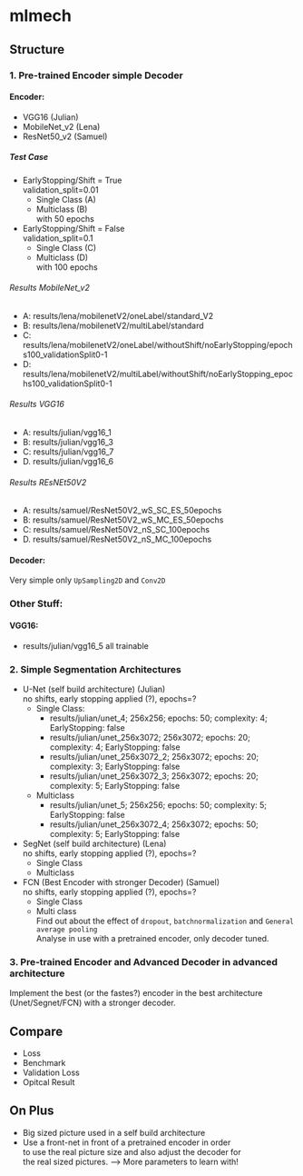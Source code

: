 # mlmech

## Structure

### 1. Pre-trained Encoder simple Decoder

#### Encoder:
- VGG16 (Julian)
- MobileNet_v2 (Lena)
- ResNet50_v2 (Samuel)
##### Test Case
- EarlyStopping/Shift = True <br>
  validation_split=0.01 <br>
  * Single Class (A)
  * Multiclass (B) <br>
  with 50 epochs
- EarlyStopping/Shift = False <br>
  validation_split=0.1 <br>
  * Single Class (C)
  * Multiclass (D) <br>
  with 100 epochs 

###### Results MobileNet_v2
 - A: results/lena/mobilenetV2/oneLabel/standard_V2
 - B: results/lena/mobilenetV2/multiLabel/standard
 - C: results/lena/mobilenetV2/oneLabel/withoutShift/noEarlyStopping/epochs100_validationSplit0-1
 - D: results/lena/mobilenetV2/multiLabel/withoutShift/noEarlyStopping_epochs100_validationSplit0-1
###### Results VGG16
- A: results/julian/vgg16_1
- B: results/julian/vgg16_3
- C: results/julian/vgg16_7
- D. results/julian/vgg16_6
###### Results REsNEt50V2
- A: results/samuel/ResNet50V2_wS_SC_ES_50epochs
- B: results/samuel/ResNet50V2_wS_MC_ES_50epochs
- C: results/samuel/ResNet50V2_nS_SC_100epochs
- D. results/samuel/ResNet50V2_nS_MC_100epochs
#### Decoder:
Very simple only `UpSampling2D` and `Conv2D`

### Other Stuff:
#### VGG16:
- results/julian/vgg16_5 all trainable

### 2. Simple Segmentation Architectures
- U-Net (self build architecture) (Julian) <br>
  no shifts, early stopping applied (?), epochs=? <br>
  * Single Class: 
    * results/julian/unet_4; 256x256; epochs: 50; complexity: 4; EarlyStopping: false
    * results/julian/unet_256x3072; 256x3072; epochs: 20; complexity: 4; EarlyStopping: false
    * results/julian/unet_256x3072_2; 256x3072; epochs: 20; complexity: 3; EarlyStopping: false
    * results/julian/unet_256x3072_3; 256x3072; epochs: 20; complexity: 5; EarlyStopping: false
  * Multiclass
    * results/julian/unet_5; 256x256; epochs: 50; complexity: 5; EarlyStopping: false
    * results/julian/unet_256x3072_4; 256x3072; epochs: 50; complexity: 5; EarlyStopping: false
- SegNet (self build architecture) (Lena) <br>
  no shifts, early stopping applied (?), epochs=? <br>
  * Single Class
  * Multiclass
- FCN (Best Encoder with stronger Decoder) (Samuel)  <br>
  no shifts, early stopping applied (?), epochs=? <br>
  * Single Class
  * Multi class <br>
  Find out about the effect of `dropout`, `batchnormalization` and `General average pooling` <br>
  Analyse in use with a pretrained encoder, only decoder tuned.
  

### 3. Pre-trained Encoder and Advanced Decoder in advanced architecture

Implement the best (or the fastes?) encoder in the best architecture (Unet/Segnet/FCN) with a stronger decoder.


## Compare
 - Loss
 - Benchmark
 - Validation Loss
 - Opitcal Result

## On Plus
 - Big sized picture used in a self build architecture
 - Use a front-net in front of a pretrained encoder in order <br>
   to use the real picture size and also adjust the decoder for <br>
   the real sized pictures. --> More parameters to learn with!

